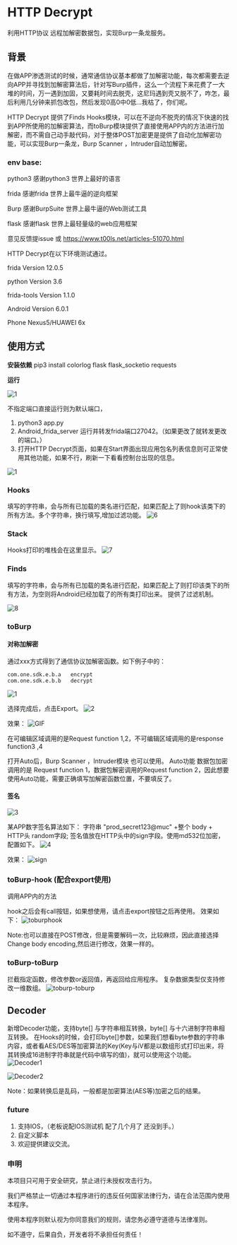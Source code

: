 # HTTP Decrypt

利用HTTP协议 远程加解密数据包，实现Burp一条龙服务。

## 背景
在做APP渗透测试的时候，通常通信协议基本都做了加解密功能，每次都需要去逆向APP并寻找到加解密算法后，针对写Burp插件，这么一个流程下来花费了一大堆的时间，万一遇到加固，又要耗时间去脱壳，这尼玛遇到壳又脱不了，咋怎，最后利用几分钟来抓包改包，然后发现0高0中0低...我枯了，你们呢。

HTTP Decrypt 提供了Finds Hooks模块，可以在不逆向不脱壳的情况下快速的找到APP所使用的加解密算法，而toBurp模块提供了直接使用APP内的方法进行加解密，而不需自己动手敲代码，对于整体POST加密更是提供了自动化加解密功能，可以实现Burp一条龙，Burp Scanner ，Intruder自动加解密。


### env base:
python3
感谢python3 世界上最好的语言

frida
感谢frida  世界上最牛逼的逆向框架

Burp
感谢BurpSuite 世界上最牛逼的Web测试工具

flask
感谢flask 世界上最轻量级的web应用框架

意见反馈提issue 或 https://www.t00ls.net/articles-51070.html

HTTP Decrypt在以下环境测试通过。

frida Version 12.0.5

python Version 3.6

frida-tools Version 1.1.0

Android Version 6.0.1

Phone Nexus5/HUAWEI 6x


## 使用方式

**安装依赖**
pip3 install colorlog flask flask_socketio requests

**运行**

![1](images/0.png)

不指定端口直接运行则为默认端口，

1. python3 app.py
2. Android_frida_server 运行并转发frida端口27042。（如果更改了就转发更改的端口。） 
3. 打开HTTP Decrypt页面，如果在Start界面出现应用包名列表信息则可正常使用其他功能，如果不行，刷新一下看看控制台出现的信息。

![1](images/5.png)


### Hooks
填写的字符串，会与所有已加载的类名进行匹配，如果匹配上了则hook该类下的所有方法。多个字符串，换行填写,增加过滤功能。
![6](images/hooks.png)

### Stack
Hooks打印的堆栈会在这里显示。
![7](images/7.png)

### Finds
填写的字符串，会与所有已加载的类名进行匹配，如果匹配上了则打印该类下的所有方法，为空则将Android已经加载了的所有类打印出来。
提供了过滤机制。

![8](images/8.png)

### toBurp

#### 对称加解密

通过xxx方式得到了通信协议加解密函数。如下例子中的：
```
com.one.sdk.e.b.a   encrypt
com.one.sdk.e.b.b   decrypt 
```
![1](images/1.png)

选择完成后，点击Export。
![2](images/2.png)

效果：
![GIF](images/post.gif)

在可编辑区域调用的是Request function 1,2，不可编辑区域调用的是response function3 ,4

打开Auto后，Burp Scanner ，Intruder模块 也可以使用。
Auto功能 数据包加密调用的是 Request function 1，数据包解密调用的Request function 2，因此想要使用Auto功能，需要正确填写加解密函数位置，不要填反了。

#### 签名
![3](images/3.png)

某APP数字签名算法如下：
字符串  "prod_secret123@muc" +整个 body + HTTP头 random字段;
签名值放在HTTP头中的sign字段。使用md532位加密，配置如下。
![4](images/4.png)

效果：
![sign](images/sign.gif)



### toBurp-hook (配合export使用)
调用APP内的方法

hook之后会有call按钮，如果想使用，请点击export按钮之后再使用。
效果如下：
![toburphook](images/toburphook.gif)

Note:也可以直接在POST修改，但是需要解码一次，比较麻烦，因此直接选择Change body encoding,然后进行修改，效果一样的。

### toBurp-toBurp
拦截指定函数，修改参数or返回值，再返回给应用程序。
复杂数据类型仅支持修改一维数组。
![toburp-toburp](images/toburp-toburp.gif)

## Decoder
新增Decoder功能，支持byte[] 与字符串相互转换，byte[] 与十六进制字符串相互转换。
在Hooks的时候，会打印byte[]参数，如果我们想看byte参数的字符串内容，或者看AES/DES等加密算法的Key(Key与iV都是以数组形式打印出来，将其转换成16进制字符串就是代码中填写的值)，就可以使用这个功能。
![Decoder1](images/Decoder1.png)

![Decoder2](images/Decoder2.png)

Note：如果转换后是乱码，一般都是加密算法(AES等)加密之后的结果。

### future
1. 支持IOS，（老板说配IOS测试机 配了几个月了 还没到手。）
2. 自定义脚本
3. 欢迎提供建议交流。



### 申明
本项目只可用于安全研究，禁止进行未授权攻击行为。

我们严格禁止一切通过本程序进行的违反任何国家法律行为，请在合法范围内使用本程序。

使用本程序则默认视为你同意我们的规则，请您务必遵守道德与法律准则。

如不遵守，后果自负，开发者将不承担任何责任！